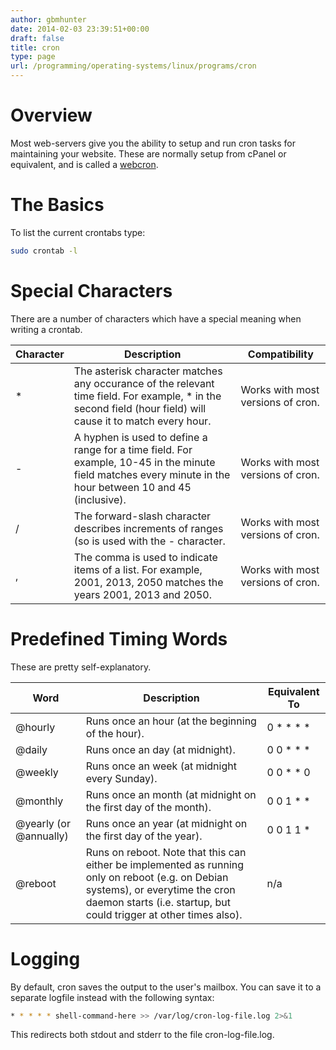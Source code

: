 ```yaml
---
author: gbmhunter
date: 2014-02-03 23:39:51+00:00
draft: false
title: cron
type: page
url: /programming/operating-systems/linux/programs/cron
---
```


# Overview

Most web-servers give you the ability to setup and run cron tasks for maintaining your website. These are normally setup from cPanel or equivalent, and is called a [webcron](http://en.wikipedia.org/wiki/Webcron).

# The Basics

To list the current crontabs type:

```sh   
sudo crontab -l
```    

# Special Characters

There are a number of characters which have a special meaning when writing a crontab.

<table >
	<thead>
		<tr>
			<th>Character</th>
			<th>Description</th>
			<th>Compatibility</th>
		</tr>
	</thead>
<tbody >
	<tr>
			
<td >*
</td>
			
<td >The asterisk character matches any occurance of the relevant time field. For example, * in the second field (hour field) will cause it to match every hour.
</td>
			
<td >Works with most versions of cron.
</td>
		</tr>
		<tr >
			
<td >-
</td>
			
<td >A hyphen is used to define a range for a time field. For example, 10-45 in the minute field matches every minute in the hour between 10 and 45 (inclusive).
</td>
			
<td >Works with most versions of cron.
</td>
		</tr>
		<tr >
			
<td >/
</td>
			
<td >The forward-slash character describes increments of ranges (so is used with the - character.
</td>
			
<td >Works with most versions of cron.
</td>
		</tr>
		<tr >
			
<td >,
</td>
			
<td >The comma is used to indicate items of a list. For example, 2001, 2013, 2050 matches the years 2001, 2013 and 2050.
</td>
			
<td >Works with most versions of cron.
</td>
		</tr>
	</tbody>
</table>

# Predefined Timing Words

These are pretty self-explanatory.

<table>
	<thead>
		<tr>
			<th>Word</th>
			<th>Description</th>
			<th>Equivalent To</th>
		</tr>
	</thead>
<tbody>
	<tr >
			
<td >@hourly
</td>
			
<td >Runs once an hour (at the beginning of the hour).
</td>
			
<td >0 * * * *
</td>
		</tr>
		<tr >
			
<td >@daily
</td>
			
<td >Runs once an day (at midnight).
</td>
			
<td >0 0 * * *
</td>
		</tr>
		<tr >
			
<td >@weekly
</td>
			
<td >Runs once an week (at midnight every Sunday).
</td>
			
<td >0 0 * * 0
</td>
		</tr>
		<tr >
			
<td >@monthly
</td>
			
<td >Runs once an month (at midnight on the first day of the month).
</td>
			
<td >0 0 1 * *
</td>
		</tr>
		<tr >
			
<td >@yearly (or @annually)
</td>
			
<td >Runs once an year (at midnight on the first day of the year).
</td>
			
<td >0 0 1 1 *
</td>
		</tr>
		<tr >
			
<td >@reboot
</td>
			
<td >Runs on reboot. Note that this can either be implemented as running only on reboot (e.g. on Debian systems), or everytime the cron daemon starts (i.e. startup, but could trigger at other times also).
</td>
			
<td >n/a
</td>
		</tr>
	</tbody>
</table>

# Logging

By default, cron saves the output to the user's mailbox. You can save it to a separate logfile instead with the following syntax:

```sh   
* * * * * shell-command-here >> /var/log/cron-log-file.log 2>&1
```    

This redirects both stdout and stderr to the file cron-log-file.log.
